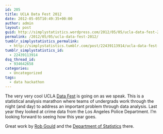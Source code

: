 ```yaml
---
id: 205
title: UCLA Data Fest 2012
date: 2012-05-05T10:49:35+00:00
author: admin
layout: post
guid: http://simplystatistics.wordpress.com/2012/05/05/ucla-data-fest-2012
permalink: /2012/05/05/ucla-data-fest-2012/
tumblr_simplystatistics_permalink:
  - http://simplystatistics.tumblr.com/post/22439113914/ucla-data-fest-2012
tumblr_simplystatistics_id:
  - 22439113914
dsq_thread_id:
  - 934642658
categories:
  - Uncategorized
tags:
  - data hackathon
---
```

The very very cool UCLA <a href="http://datafest.stat.ucla.edu/groups/datafest/" target="_blank">Data Fest</a> is going on as we speak. This is a statistical analysis marathon where teams of undergrads work through the night (and day) to address an important problem through data analysis. Last year they looked at crime data from the Los Angeles Police Department. I&#8217;m looking forward to seeing how this year goes.

Great work by <a href="http://www.stat.ucla.edu/~rgould/Home/About_Me.html" target="_blank">Rob Gould</a> and the <a href="http://www.stat.ucla.edu/" target="_blank">Department of Statistics</a> there.